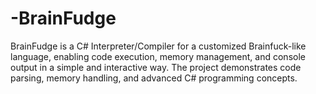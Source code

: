 # -BrainFudge
BrainFudge is a C# Interpreter/Compiler for a customized Brainfuck-like language, enabling code execution, memory management, and console output in a simple and interactive way. The project demonstrates code parsing, memory handling, and advanced C# programming concepts.
